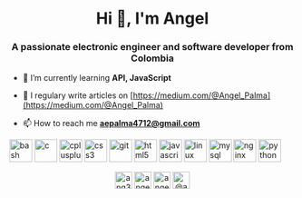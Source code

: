 <h1 align="center">Hi 👋, I'm Angel</h1>
<h3 align="center">A passionate electronic engineer and software developer from Colombia</h3>

- 🌱 I’m currently learning **API, JavaScript**

- 📝 I regulary write articles on [https://medium.com/@Angel_Palma](https://medium.com/@Angel_Palma)

- 📫 How to reach me **aepalma4712@gmail.com**

<p align="left"><img src="https://www.vectorlogo.zone/logos/gnu_bash/gnu_bash-icon.svg" alt="bash" width="40" height="40"/> <img src="https://devicons.github.io/devicon/devicon.git/icons/c/c-original.svg" alt="c" width="40" height="40"/> <img src="https://devicons.github.io/devicon/devicon.git/icons/cplusplus/cplusplus-original.svg" alt="cplusplus" width="40" height="40"/> <img src="https://devicons.github.io/devicon/devicon.git/icons/css3/css3-original-wordmark.svg" alt="css3" width="40" height="40"/> <img src="https://www.vectorlogo.zone/logos/git-scm/git-scm-icon.svg" alt="git" width="40" height="40"/> <img src="https://devicons.github.io/devicon/devicon.git/icons/html5/html5-original-wordmark.svg" alt="html5" width="40" height="40"/> <img src="https://devicons.github.io/devicon/devicon.git/icons/javascript/javascript-original.svg" alt="javascript" width="40" height="40"/> <img src="https://devicons.github.io/devicon/devicon.git/icons/linux/linux-original.svg" alt="linux" width="40" height="40"/> <img src="https://devicons.github.io/devicon/devicon.git/icons/mysql/mysql-original-wordmark.svg" alt="mysql" width="40" height="40"/> <img src="https://devicons.github.io/devicon/devicon.git/icons/nginx/nginx-original.svg" alt="nginx" width="40" height="40"/> <img src="https://devicons.github.io/devicon/devicon.git/icons/python/python-original.svg" alt="python" width="40" height="40"/></p>

<p align="center">
<a href="https://twitter.com/ang3lp" target="blank"><img align="center" src="https://cdn.jsdelivr.net/npm/simple-icons@3.0.1/icons/twitter.svg" alt="ang3lp" height="30" width="30" /></a>
<a href="https://linkedin.com/in/angel palma martinez" target="blank"><img align="center" src="https://cdn.jsdelivr.net/npm/simple-icons@3.0.1/icons/linkedin.svg" alt="angel palma martinez" height="30" width="30" /></a>
<a href="https://stackoverflow.com/users/angel palma" target="blank"><img align="center" src="https://cdn.jsdelivr.net/npm/simple-icons@3.0.1/icons/stackoverflow.svg" alt="angel palma" height="30" width="30" /></a>
<a href="https://medium.com/@angel_palma" target="blank"><img align="center" src="https://cdn.jsdelivr.net/npm/simple-icons@3.0.1/icons/medium.svg" alt="@angel_palma" height="30" width="30" /></a>
</p>
